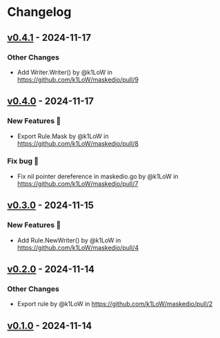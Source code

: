 # Changelog

## [v0.4.1](https://github.com/k1LoW/maskedio/compare/v0.4.0...v0.4.1) - 2024-11-17
### Other Changes
- Add Writer.Writer() by @k1LoW in https://github.com/k1LoW/maskedio/pull/9

## [v0.4.0](https://github.com/k1LoW/maskedio/compare/v0.3.0...v0.4.0) - 2024-11-17
### New Features 🎉
- Export Rule.Mask by @k1LoW in https://github.com/k1LoW/maskedio/pull/8
### Fix bug 🐛
- Fix nil pointer dereference in maskedio.go by @k1LoW in https://github.com/k1LoW/maskedio/pull/7

## [v0.3.0](https://github.com/k1LoW/maskedio/compare/v0.2.0...v0.3.0) - 2024-11-15
### New Features 🎉
- Add Rule.NewWriter() by @k1LoW in https://github.com/k1LoW/maskedio/pull/4

## [v0.2.0](https://github.com/k1LoW/maskedio/compare/v0.1.0...v0.2.0) - 2024-11-14
### Other Changes
- Export rule by @k1LoW in https://github.com/k1LoW/maskedio/pull/2

## [v0.1.0](https://github.com/k1LoW/maskedio/commits/v0.1.0) - 2024-11-14
